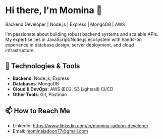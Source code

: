 # Hi there, I'm Momina 👋

 Backend Developer | Node.js | Express | MongoDB | AWS

I'm passionate about building robust backend systems and scalable APIs. My expertise lies in JavaScript/Node.js ecosystem with hands-on experience in database design, server deployment, and cloud infrastructure.

## 🔧 Technologies & Tools
- **Backend**: Node.js, Express
- **Databases**: MongoDB
- **Cloud & DevOps**: AWS (EC2, S3,Lightsail) CI/CD
- **Other Tools**: Git, Postman


## 📫 How to Reach Me
- LinkedIn: https://www.linkedin.com/in/momina-jadoon-developer
- Email: mominajadoon77@gmail.com
